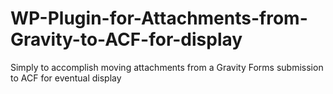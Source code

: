 # WP-Plugin-for-Attachments-from-Gravity-to-ACF-for-display
Simply to accomplish moving attachments from a Gravity Forms submission to ACF for eventual display
